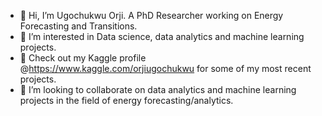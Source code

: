 - 👋 Hi, I’m Ugochukwu Orji. A PhD Researcher working on Energy Forecasting and Transitions.
- 👀 I’m interested in Data science, data analytics and machine learning projects.
- 👀 Check out my Kaggle profile @https://www.kaggle.com/orjiugochukwu for some of my most recent projects.
- 💞️ I’m looking to collaborate on data analytics and machine learning projects in the field of energy forecasting/analytics.


<!---
ugoorji12/ugoorji12 is a ✨ special ✨ repository because its `README.md` (this file) appears on your GitHub profile.
You can click the Preview link to take a look at your changes.
--->
